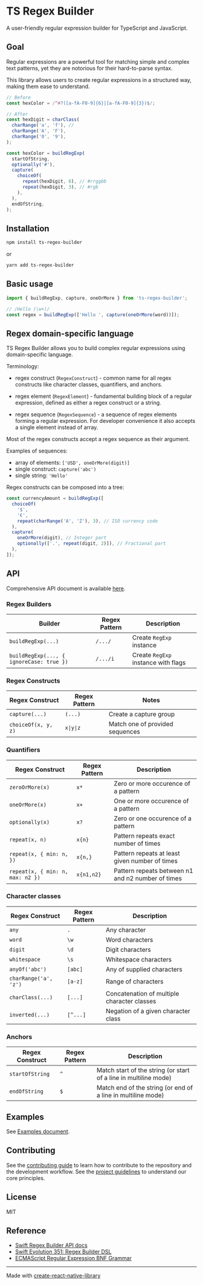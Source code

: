 # TS Regex Builder

A user-friendly regular expression builder for TypeScript and JavaScript.

## Goal

Regular expressions are a powerful tool for matching simple and complex text patterns, yet they are notorious for their hard-to-parse syntax.

This library allows users to create regular expressions in a structured way, making them ease to understand.

```ts
// Before
const hexColor = /^#?([a-fA-F0-9]{6}|[a-fA-F0-9]{3})$/;

// After
const hexDigit = charClass(
  charRange('a', 'f'), //
  charRange('A', 'F'),
  charRange('0', '9'),
);

const hexColor = buildRegExp(
  startOfString,
  optionally('#'),
  capture(
    choiceOf(
      repeat(hexDigit, 6), // #rrggbb
      repeat(hexDigit, 3), // #rgb
    ),
  ),
  endOfString,
);
```

## Installation

```sh
npm install ts-regex-builder
```

or

```sh
yarn add ts-regex-builder
```

## Basic usage

```js
import { buildRegExp, capture, oneOrMore } from 'ts-regex-builder';

// /Hello (\w+)/
const regex = buildRegExp(['Hello ', capture(oneOrMore(word))]);
```

## Regex domain-specific language

TS Regex Builder allows you to build complex regular expressions using domain-specific language.

Terminology:

- regex construct (`RegexConstruct`) - common name for all regex constructs like character classes, quantifiers, and anchors.

- regex element (`RegexElement`) - fundamental building block of a regular expression, defined as either a regex construct or a string.

- regex sequence (`RegexSequence`) - a sequence of regex elements forming a regular expression. For developer convenience it also accepts a single element instead of array.

Most of the regex constructs accept a regex sequence as their argument.

Examples of sequences:
- array of elements: `['USD', oneOrMore(digit)]`
- single construct: `capture('abc')`
- single string: `'Hello'`

Regex constructs can be composed into a tree:

```ts
const currencyAmount = buildRegExp([
  choiceOf(
    '$',
    '€',
    repeat(charRange('A', 'Z'), 3), // ISO currency code
  ),
  capture(
    oneOrMore(digit), // Integer part
    optionally(['.', repeat(digit, 2)]), // Fractional part
  ),
]);
```

## API

Comprehensive API document is available [here](./API.md).

### Regex Builders

| Builder                                  | Regex Pattern | Description                         |
| ---------------------------------------- | ------------- | ----------------------------------- |
| `buildRegExp(...)`                       | `/.../`       | Create `RegExp` instance            |
| `buildRegExp(..., { ignoreCase: true })` | `/.../i`      | Create `RegExp` instance with flags |

### Regex Constructs

| Regex Construct     | Regex Pattern | Notes                           |
| ------------------- | ------------- | ------------------------------- |
| `capture(...)`      | `(...)`       | Create a capture group          |
| `choiceOf(x, y, z)` | `x\|y\|z`     | Match one of provided sequences |

### Quantifiers

| Regex Construct                  | Regex Pattern | Description                                       |
| -------------------------------- | ------------- | ------------------------------------------------- |
| `zeroOrMore(x)`                  | `x*`          | Zero or more occurence of a pattern               |
| `oneOrMore(x)`                   | `x+`          | One or more occurence of a pattern                |
| `optionally(x)`                  | `x?`          | Zero or one occurence of a pattern                |
| `repeat(x, n)`                   | `x{n}`        | Pattern repeats exact number of times             |
| `repeat(x, { min: n, })`         | `x{n,}`       | Pattern repeats at least given number of times    |
| `repeat(x, { min: n, max: n2 })` | `x{n1,n2}`    | Pattern repeats between n1 and n2 number of times |

### Character classes

| Regex Construct       | Regex Pattern | Description                                 |
| --------------------- | ------------- | ------------------------------------------- |
| `any`                 | `.`           | Any character                               |
| `word`                | `\w`          | Word characters                             |
| `digit`               | `\d`          | Digit characters                            |
| `whitespace`          | `\s`          | Whitespace characters                       |
| `anyOf('abc')`        | `[abc]`       | Any of supplied characters                  |
| `charRange('a', 'z')` | `[a-z]`       | Range of characters                         |
| `charClass(...)`      | `[...]`       | Concatenation of multiple character classes |
| `inverted(...)`       | `[^...]`      | Negation of a given character class         |

### Anchors

| Regex Construct | Regex Pattern | Description                                                      |
| --------------- | ------------- | ---------------------------------------------------------------- |
| `startOfString` | `^`           | Match start of the string (or start of a line in multiline mode) |
| `endOfString`   | `$`           | Match end of the string (or end of a line in multiline mode)     |

## Examples

See [Examples document](./docs/Examples.md).

## Contributing

See the [contributing guide](CONTRIBUTING.md) to learn how to contribute to the repository and the development workflow.
See the [project guidelines](GUIDELINES.md) to understand our core principles.

## License

MIT

## Reference

- [Swift Regex Builder API docs](https://developer.apple.com/documentation/regexbuilder)
- [Swift Evolution 351: Regex Builder DSL](https://github.com/apple/swift-evolution/blob/main/proposals/0351-regex-builder.md)
- [ECMAScript Regular Expression BNF Grammar](https://262.ecma-international.org/7.0/#sec-regular-expressions)

---

Made with [create-react-native-library](https://github.com/callstack/react-native-builder-bob)
